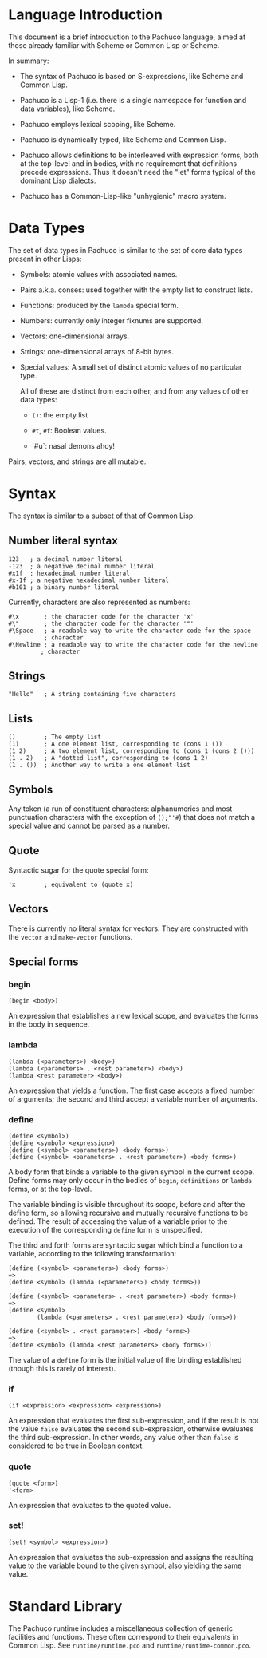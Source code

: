 # Language Introduction

This document is a brief introduction to the Pachuco language, aimed
at those already familiar with Scheme or Common Lisp or Scheme.

In summary:

- The syntax of Pachuco is based on S-expressions, like Scheme and
  Common Lisp.

- Pachuco is a Lisp-1 (i.e. there is a single namespace for function
  and data variables), like Scheme.

- Pachuco employs lexical scoping, like Scheme.

- Pachuco is dynamically typed, like Scheme and Common Lisp.

- Pachuco allows definitions to be interleaved with expression forms,
  both at the top-level and in bodies, with no requirement that
  definitions precede expressions.  Thus it doesn't need the "let"
  forms typical of the dominant Lisp dialects.

- Pachuco has a Common-Lisp-like "unhygienic" macro system.


# Data Types

The set of data types in Pachuco is similar to the set of core data
types present in other Lisps:

- Symbols: atomic values with associated names.

- Pairs a.k.a. conses: used together with the empty list to construct
  lists.

- Functions: produced by the `lambda` special form.

- Numbers: currently only integer fixnums are supported.

- Vectors: one-dimensional arrays.

- Strings: one-dimensional arrays of 8-bit bytes.

- Special values: A small set of distinct atomic values of no
  particular type.

  All of these are distinct from each other, and from any values of
  other data types:

  - `()`: the empty list

  - `#t`, `#f`: Boolean values.

  - '#u`: nasal demons ahoy!

Pairs, vectors, and strings are all mutable.


# Syntax

The syntax is similar to a subset of that of Common Lisp:

## Number literal syntax

    123   ; a decimal number literal
    -123  ; a negative decimal number literal
    #x1f  ; hexadecimal number literal
    #x-1f ; a negative hexadecimal number literal
    #b101 ; a binary number literal

Currently, characters are also represented as numbers:

    #\x       ; the character code for the character 'x'
    #\"       ; the character code for the character '"'
    #\Space   ; a readable way to write the character code for the space
              ; character
    #\Newline ; a readable way to write the character code for the newline
             ; character

## Strings

    "Hello"   ; A string containing five characters

## Lists

    ()        ; The empty list
    (1)       ; A one element list, corresponding to (cons 1 ())
    (1 2)     ; A two element list, corresponding to (cons 1 (cons 2 ()))
    (1 . 2)   ; A "dotted list", corresponding to (cons 1 2)
    (1 . ())  ; Another way to write a one element list

## Symbols

Any token (a run of constituent characters: alphanumerics and most
punctuation characters with the exception of `();"'#`) that does not
match a special value and cannot be parsed as a number.

## Quote

Syntactic sugar for the quote special form:

    'x        ; equivalent to (quote x)

## Vectors

There is currently no literal syntax for vectors.  They are
constructed with the `vector` and `make-vector` functions.


## Special forms

### begin

    (begin <body>)

An expression that establishes a new lexical scope, and
evaluates the forms in the body in sequence.

### lambda

    (lambda (<parameters>) <body>)
    (lambda (<parameters> . <rest parameter>) <body>)
    (lambda <rest parameter> <body>)

An expression that yields a function.  The first case accepts a fixed
number of arguments; the second and third accept a variable number of
arguments.

### define

    (define <symbol>)
    (define <symbol> <expression>)
    (define (<symbol> <parameters>) <body forms>)
    (define (<symbol> <parameters> . <rest parameter>) <body forms>)

A body form that binds a variable to the given symbol in the
current scope.  Define forms may only occur in the bodies of
`begin`, `definitions` or `lambda` forms, or at the top-level.

The variable binding is visible throughout its scope, before and
after the define form, so allowing recursive and mutually
recursive functions to be defined.  The result of accessing the
value of a variable prior to the execution of the corresponding
`define` form is unspecified.

The third and forth forms are syntactic sugar which bind a
function to a variable, according to the following transformation:

    (define (<symbol> <parameters>) <body forms>)
    =>
    (define <symbol> (lambda (<parameters>) <body forms>))

    (define (<symbol> <parameters> . <rest parameter>) <body forms>)
    =>
    (define <symbol>
            (lambda (<parameters> . <rest parameter>) <body forms>))

    (define (<symbol> . <rest parameter>) <body forms>)
    =>
    (define <symbol> (lambda <rest parameters> <body forms>))

The value of a `define` form is the initial value of the binding
established (though this is rarely of interest).

### if

    (if <expression> <expression> <expression>)

An expression that evaluates the first sub-expression, and if the
result is not the value `false` evaluates the second sub-expression,
otherwise evaluates the third sub-expression.  In other words, any
value other than `false` is considered to be true in Boolean context.

### quote

    (quote <form>)
    '<form>

An expression that evaluates to the quoted value.

### set!

    (set! <symbol> <expression>)

An expression that evaluates the sub-expression and assigns the
resulting value to the variable bound to the given symbol, also
yielding the same value.


# Standard Library

The Pachuco runtime includes a miscellaneous collection of generic
facilities and functions.  These often correspond to their equivalents
in Common Lisp.  See `runtime/runtime.pco` and
`runtime/runtime-common.pco`.
